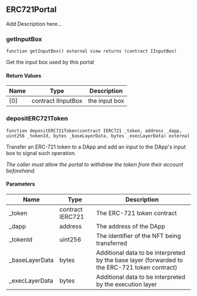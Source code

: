 ## ERC721Portal

Add Description here...

### getInputBox

```solidity
function getInputBox() external view returns (contract IInputBox)
```

Get the input box used by this portal

#### Return Values

| Name | Type | Description |
| ---- | ---- | ----------- |
| [0] | contract IInputBox | the input box |

### depositERC721Token

```solidity
function depositERC721Token(contract IERC721 _token, address _dapp, uint256 _tokenId, bytes _baseLayerData, bytes _execLayerData) external
```

Transfer an ERC-721 token to a DApp and add an input to
        the DApp's input box to signal such operation.

_The caller must allow the portal to withdraw the token
     from their account beforehand._

#### Parameters

| Name | Type | Description |
| ---- | ---- | ----------- |
| _token | contract IERC721 | The ERC-721 token contract |
| _dapp | address | The address of the DApp |
| _tokenId | uint256 | The identifier of the NFT being transferred |
| _baseLayerData | bytes | Additional data to be interpreted by the base layer                (forwarded to the ERC-721 token contract) |
| _execLayerData | bytes | Additional data to be interpreted by the execution layer |
